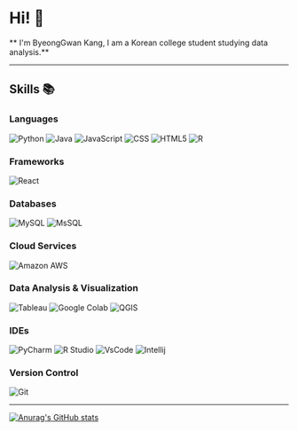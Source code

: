 # Hi! 👋

**
I'm ByeongGwan Kang, I am a Korean college student studying data analysis.**

---

## Skills 📚

### Languages 
![Python](https://img.shields.io/badge/Python-3776AB?style=for-the-badge&logo=python&logoColor=white)
![Java](https://img.shields.io/badge/Java-ED8B00?style=for-the-badge&logo=openjdk&logoColor=white)
![JavaScript](https://img.shields.io/badge/JavaScript-F7DF1E?style=for-the-badge&logo=JavaScript&logoColor=white)
![CSS](https://img.shields.io/badge/CSS3-1572B6?style=for-the-badge&logo=css3&logoColor=white)
![HTML5](https://img.shields.io/badge/HTML5-E34F26?style=for-the-badge&logo=html5&logoColor=white)
![R](https://img.shields.io/badge/R-276DC3?style=for-the-badge&logo=r&logoColor=white)

### Frameworks
![React](https://img.shields.io/badge/React-20232A?style=for-the-badge&logo=react&logoColor=61DAFB)

### Databases
![MySQL](https://img.shields.io/badge/MySQL-00000F?style=for-the-badge&logo=mysql&logoColor=white)
![MsSQL](https://img.shields.io/badge/Microsoft_SQL_Server-CC2927?style=for-the-badge&logo=microsoft-sql-server&logoColor=white)

### Cloud Services
![Amazon AWS](https://img.shields.io/badge/Amazon_AWS-232F3E?style=for-the-badge&logo=amazon-aws&logoColor=white)

### Data Analysis & Visualization
![Tableau](https://img.shields.io/badge/Tableau-E97627?style=for-the-badge&logo=Tableau&logoColor=white)
![Google Colab](https://img.shields.io/badge/Colab-F9AB00?style=for-the-badge&logo=googlecolab&color=525252)
![QGIS](https://img.shields.io/badge/QGIS-589632?style=for-the-badge&logo=qgis&logoColor=white)


### IDEs
![PyCharm](https://img.shields.io/badge/PyCharm-000000.svg?&style=for-the-badge&logo=PyCharm&logoColor=white)
![R Studio](https://img.shields.io/badge/RStudio-75AADB?style=for-the-badge&logo=RStudio&logoColor=white)
![VsCode](https://img.shields.io/badge/Visual_Studio_Code-0078D4?style=for-the-badge&logo=visual%20studio%20code&logoColor=white)
![Intellij](https://img.shields.io/badge/IntelliJ_IDEA-000000.svg?style=for-the-badge&logo=intellij-idea&logoColor=white)

### Version Control
![Git](https://img.shields.io/badge/GIT-E44C30?style=for-the-badge&logo=git&logoColor=white)

---

[![Anurag's GitHub stats](https://github-readme-stats.vercel.app/api?username=ByeongGwan31)](https://github.com/anuraghazra/github-readme-stats)
